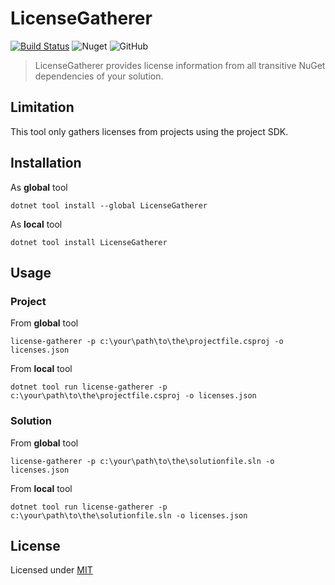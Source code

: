 # LicenseGatherer

[![Build Status](https://manne.visualstudio.com/public/_apis/build/status/manne.dotnet-license-gatherer?branchName=master)](https://manne.visualstudio.com/public/_build/latest?definitionId=1&branchName=master) ![Nuget](https://img.shields.io/nuget/v/LicenseGatherer?style=flat-square) ![GitHub](https://img.shields.io/github/license/manne/dotnet-license-gatherer.svg?style=flat-square)

> LicenseGatherer provides license information from all transitive NuGet dependencies of your solution.

## Limitation

This tool only gathers licenses from projects using the project SDK.

## Installation

As **global** tool

```batch
dotnet tool install --global LicenseGatherer
```

As **local** tool

```batch
dotnet tool install LicenseGatherer
```

## Usage

### Project

From **global** tool

```batch
license-gatherer -p c:\your\path\to\the\projectfile.csproj -o licenses.json
```

From **local** tool

```batch
dotnet tool run license-gatherer -p c:\your\path\to\the\projectfile.csproj -o licenses.json
```

### Solution

From **global** tool

```batch
license-gatherer -p c:\your\path\to\the\solutionfile.sln -o licenses.json
```

From **local** tool

```batch
dotnet tool run license-gatherer -p c:\your\path\to\the\solutionfile.sln -o licenses.json
```

## License

Licensed under [MIT](LICENSE.txt)

